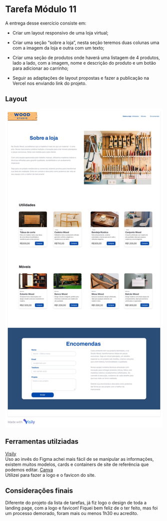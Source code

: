# Tarefa Módulo 11
A entrega desse exercício consiste em:

- Criar um layout responsivo de uma loja virtual;

- Criar uma seção “sobre a loja”, nesta seção teremos duas colunas uma com a imagem da loja e outra com um texto;

- Criar uma seção de produtos onde haverá uma listagem de 4 produtos, lado a lado, com a imagem, nome e descrição do produto e um botão para adicionar ao carrinho;

- Seguir as adaptações de layout propostas e fazer a publicação na Vercel nos enviando link do projeto. 

## Layout
![Layout](Readme/Imagens/Wood%20Studio.jpg)

## Ferramentas utilziadas
[Visily](https://www.visily.ai/)  
Uso ao invês do Figma achei mais fácil de se manipular as informações, existem muitos modelos, cards e containers de site de referência que podemos editar.
[Canva](https://www.canva.com/pt_br/)  
Utilizei para fazer a logo e o favicon do site.

## Considerações finais
Diferente do projeto da lista de tarefas, já fiz logo o design de toda a landing page, com a logo e favicon! Fiquei bem feliz de o ter feito, mas foi um processo demorado, foram mais ou menos 1h30 eu acredito.